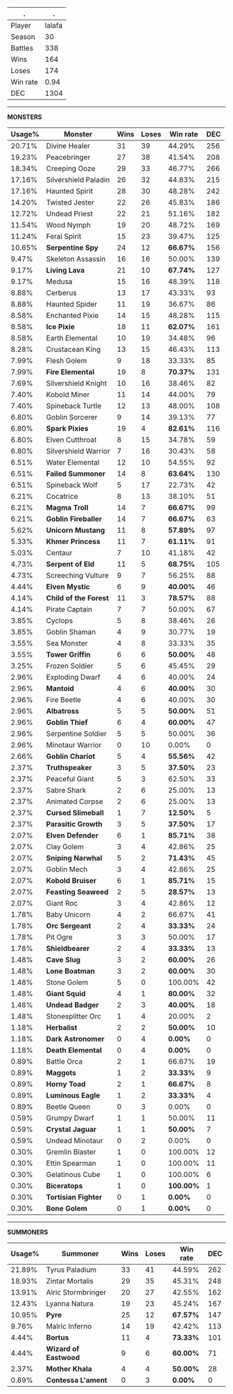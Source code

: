 .|.
|-|-
Player|lalafa
Season|30
Battles|338
Wins|164
Loses|174
Win rate|0.94
DEC|1304

---
**MONSTERS**

Usage%|Monster|Wins|Loses|Win rate|DEC|
-|-|-|-|-|-|
20.71%|Divine Healer|31|39|44.29%|256|
19.23%|Peacebringer|27|38|41.54%|208|
18.34%|Creeping Ooze|29|33|46.77%|266|
17.16%|Silvershield Paladin|26|32|44.83%|215|
17.16%|Haunted Spirit|28|30|48.28%|242|
14.20%|Twisted Jester|22|26|45.83%|186|
12.72%|Undead Priest|22|21|51.16%|182|
11.54%|Wood Nymph|19|20|48.72%|169|
11.24%|Feral Spirit|15|23|39.47%|125|
10.65%|**Serpentine Spy**|24|12|**66.67%**|156|
9.47%|Skeleton Assassin|16|16|50.00%|139|
9.17%|**Living Lava**|21|10|**67.74%**|127|
9.17%|Medusa|15|16|48.39%|118|
8.88%|Cerberus|13|17|43.33%|93|
8.88%|Haunted Spider|11|19|36.67%|86|
8.58%|Enchanted Pixie|14|15|48.28%|115|
8.58%|**Ice Pixie**|18|11|**62.07%**|161|
8.58%|Earth Elemental|10|19|34.48%|96|
8.28%|Crustacean King|13|15|46.43%|113|
7.99%|Flesh Golem|9|18|33.33%|85|
7.99%|**Fire Elemental**|19|8|**70.37%**|131|
7.69%|Silvershield Knight|10|16|38.46%|82|
7.40%|Kobold Miner|11|14|44.00%|79|
7.40%|Spineback Turtle|12|13|48.00%|108|
6.80%|Goblin Sorcerer|9|14|39.13%|77|
6.80%|**Spark Pixies**|19|4|**82.61%**|116|
6.80%|Elven Cutthroat|8|15|34.78%|59|
6.80%|Silvershield Warrior|7|16|30.43%|58|
6.51%|Water Elemental|12|10|54.55%|92|
6.51%|**Failed Summoner**|14|8|**63.64%**|130|
6.51%|Spineback Wolf|5|17|22.73%|42|
6.21%|Cocatrice|8|13|38.10%|51|
6.21%|**Magma Troll**|14|7|**66.67%**|99|
6.21%|**Goblin Fireballer**|14|7|**66.67%**|63|
5.62%|**Unicorn Mustang**|11|8|**57.89%**|97|
5.33%|**Khmer Princess**|11|7|**61.11%**|91|
5.03%|Centaur|7|10|41.18%|42|
4.73%|**Serpent of Eld**|11|5|**68.75%**|105|
4.73%|Screeching Vulture|9|7|56.25%|88|
4.44%|**Elven Mystic**|6|9|**40.00%**|46|
4.14%|**Child of the Forest**|11|3|**78.57%**|88|
4.14%|Pirate Captain|7|7|50.00%|67|
3.85%|Cyclops|5|8|38.46%|26|
3.85%|Goblin Shaman|4|9|30.77%|19|
3.55%|Sea Monster|4|8|33.33%|35|
3.55%|**Tower Griffin**|6|6|**50.00%**|48|
3.25%|Frozen Soldier|5|6|45.45%|29|
2.96%|Exploding Dwarf|4|6|40.00%|24|
2.96%|**Mantoid**|4|6|**40.00%**|30|
2.96%|Fire Beetle|4|6|40.00%|30|
2.96%|**Albatross**|5|5|**50.00%**|51|
2.96%|**Goblin Thief**|6|4|**60.00%**|47|
2.96%|Serpentine Soldier|5|5|50.00%|36|
2.96%|Minotaur Warrior|0|10|0.00%|0|
2.66%|**Goblin Chariot**|5|4|**55.56%**|42|
2.37%|**Truthspeaker**|3|5|**37.50%**|23|
2.37%|Peaceful Giant|5|3|62.50%|33|
2.37%|Sabre Shark|2|6|25.00%|13|
2.37%|Animated Corpse|2|6|25.00%|13|
2.37%|**Cursed Slimeball**|1|7|**12.50%**|5|
2.37%|**Parasitic Growth**|3|5|**37.50%**|17|
2.07%|**Elven Defender**|6|1|**85.71%**|38|
2.07%|Clay Golem|3|4|42.86%|25|
2.07%|**Sniping Narwhal**|5|2|**71.43%**|45|
2.07%|Goblin Mech|3|4|42.86%|25|
2.07%|**Kobold Bruiser**|6|1|**85.71%**|15|
2.07%|**Feasting Seaweed**|2|5|**28.57%**|13|
2.07%|Giant Roc|3|4|42.86%|12|
1.78%|Baby Unicorn|4|2|66.67%|41|
1.78%|**Orc Sergeant**|2|4|**33.33%**|24|
1.78%|Pit Ogre|3|3|50.00%|17|
1.78%|**Shieldbearer**|2|4|**33.33%**|13|
1.48%|**Cave Slug**|3|2|**60.00%**|26|
1.48%|**Lone Boatman**|3|2|**60.00%**|30|
1.48%|Stone Golem|5|0|100.00%|42|
1.48%|**Giant Squid**|4|1|**80.00%**|32|
1.48%|**Undead Badger**|2|3|**40.00%**|18|
1.48%|Stonesplitter Orc|1|4|20.00%|2|
1.18%|**Herbalist**|2|2|**50.00%**|10|
1.18%|**Dark Astronomer**|0|4|**0.00%**|0|
1.18%|**Death Elemental**|0|4|**0.00%**|0|
0.89%|Battle Orca|2|1|66.67%|19|
0.89%|**Maggots**|1|2|**33.33%**|9|
0.89%|**Horny Toad**|2|1|**66.67%**|8|
0.89%|**Luminous Eagle**|1|2|**33.33%**|4|
0.89%|Beetle Queen|0|3|0.00%|0|
0.59%|Grumpy Dwarf|1|1|50.00%|11|
0.59%|**Crystal Jaguar**|1|1|**50.00%**|7|
0.59%|Undead Minotaur|0|2|0.00%|0|
0.30%|Gremlin Blaster|1|0|100.00%|12|
0.30%|Ettin Spearman|1|0|100.00%|11|
0.30%|Gelatinous Cube|1|0|100.00%|6|
0.30%|**Biceratops**|1|0|**100.00%**|1|
0.30%|**Tortisian Fighter**|0|1|**0.00%**|0|
0.30%|**Bone Golem**|0|1|**0.00%**|0|

---
**SUMMONERS**

Usage%|Summoner|Wins|Loses|Win rate|DEC|
-|-|-|-|-|-|
21.89%|Tyrus Paladium|33|41|44.59%|262|
18.93%|Zintar Mortalis|29|35|45.31%|248|
13.91%|Alric Stormbringer|20|27|42.55%|162|
12.43%|Lyanna Natura|19|23|45.24%|167|
10.95%|**Pyre**|25|12|**67.57%**|147|
9.76%|Malric Inferno|14|19|42.42%|113|
4.44%|**Bortus**|11|4|**73.33%**|101|
4.44%|**Wizard of Eastwood**|9|6|**60.00%**|71|
2.37%|**Mother Khala**|4|4|**50.00%**|28|
0.89%|**Contessa L'ament**|0|3|**0.00%**|0|
